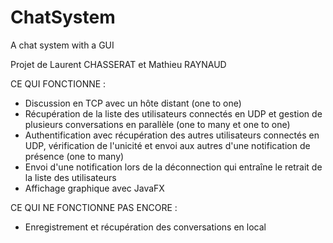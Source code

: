 # ChatSystem
A chat system with a GUI

Projet de Laurent CHASSERAT et Mathieu RAYNAUD

CE QUI FONCTIONNE : 
- Discussion en TCP avec un hôte distant (one to one)
- Récupération de la liste des utilisateurs connectés en UDP et gestion de plusieurs conversations en parallèle (one to many et one to one)
- Authentification avec récupération des autres utilisateurs connectés en UDP, vérification de l'unicité et envoi aux autres d'une notification de présence (one to many)
- Envoi d'une notification lors de la déconnection qui entraîne le retrait de la liste des utilisateurs
- Affichage graphique avec JavaFX

CE QUI NE FONCTIONNE PAS ENCORE :
- Enregistrement et récupération des conversations en local